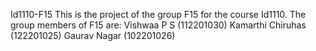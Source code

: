 Id1110-F15
This is the project of the group F15 for the course Id1110.
The group members of F15 are:
    Vishwaa P S (112201030)
    Kamarthi Chiruhas (122201025)
    Gaurav Nagar (102201026)
